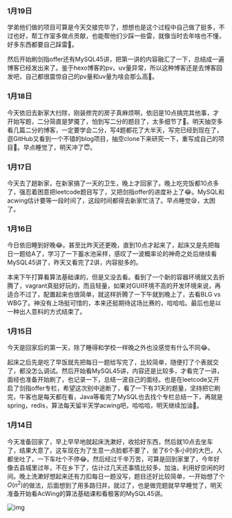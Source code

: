 ### 1月19日

学弟他们做的项目可算是今天交接完毕了，想想也是这个过程中自己做了挺多，不过也好，帮工作室多做点贡献，也能帮他们少踩一些雷，就像当时去年啥也不懂，好多东西都要自己踩雷🤣。

然后开始刷剑指offer还有MySQL45讲，把第一讲的内容融汇了一下，总结成一遍博客已经发出来了。鉴于hexo博客的pv，uv量异常，所以这种博客还是去博客园发吧，自己都很震惊自己的pv量和uv量为啥会那么高🤣。

### 1月18日

今天依旧去新家大扫除，刚装修完的房子真麻烦啊，依旧是10点搞完其他事，才开始写题，二分简直是梦魇了，怕到写二分的题目了，太多细节了🤣。明天抽空多看几篇二分的博客，一定要学会二分，写4题都花了大半天，写完已经到现在了，逛GitHub又看到一个不错的blog项目，抽空clone下来研究一下，重写成自己的项目🤣。早点睡觉了，明天冲了😇。

### 1月17日

今天去了趟新家，在新家搞了一天的卫生，晚上才回家了。晚上吃完饭都10点多了，强忍着困意把leetcode题目写了，又把剑指offer的进度补上了😂。MySQL和acwing估计要等一段时间了，这段时间都得去新家忙活了。早点睡觉😪，太困了。

### 1月16日

今日依旧睡到好晚😂。甚至比昨天还更晚，直到10点才起来了，起床又是先把每日一题给A了，学习了一下蓄水池采样，感叹了一波概率论的神奇之处后继续看MySQL45讲了，昨天又看完了2讲，内容挺多的。

本来下午打算看算法基础课的，但是又没去看。看到了一个新的容器环境就又去折腾了，vagrant真挺好玩的，而且轻量，如果对GUI环境不高的开发环境来说，再适合不过了，配置起来也很简单，就这样折腾了一下午就到晚上了，去看BLG vs WBG了。神没有上场挺可惜的，本来还挺期待这场比赛的，哈哈哈。最后也是以一种出人意料的方式结束了。

### 1月15日

今天是回家后的第一天，除了睡得和学校一样晚之外也没感觉有什么不同😂。

起床之后先是吃了早饭就先把每日一题给写完了，比较简单，随便打了个表就交了，都没怎么调试。然后开始看MySQL45讲，内容还是比较多，才看完了一讲，面经也准备开始刷了，也记录一下，总结一波自己的面经。也是在leetcode又开启了剑指offer专栏，希望这次别中途断了，看了一下有31天的题量，坚持把它刷完，牛客也是每天都在看，Java等看完了MySQL也去找个专栏总结一下，再就是spring，redis，算法每天留半天学acwing吧，哈哈哈，明天继续加油💪。

### 1月14日

今天准备回家了，早上早早地就起床洗漱好，收拾好东西，然后就10点去坐车了，结果大意了，这车现在为了生意一点脸都不要了，坐了6个多小时的大巴，人都坐吐了，一下车吐个不停😂。然后经过千辛万苦，可算是回到家里了，今年好像去县城里过年，不在乡下了，估计过几天还事情比较多，加油，利用好空闲的时间。晚上洗漱好想起来还有力扣每日一题没写，题目还好比较简单，一开始想了个$O(n^2)$的做法，后面想到了用多路归并，就过了，也是做完题就早早睡觉了，明天准备开始看AcWing的算法基础课和看极客的MySQL45讲。

![img](https://gitee.com/cao_ziqiang/img/raw/master/20220116122117.jpeg)